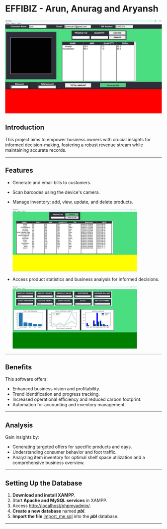 # EFFIBIZ   -  Arun, Anurag and Aryansh


<img src="https://github.com/ArunAK111/EFFIBIZ/blob/main/Images/8.png" width="600" height="300" />


## Introduction
This project aims to empower business owners with crucial insights for informed decision-making, fostering a robust revenue stream while maintaining accurate records.

---

## Features
- Generate and email bills to customers.
- Scan barcodes using the device's camera.
- Manage inventory: add, view, update, and delete products.

  
  <img src="https://github.com/ArunAK111/EFFIBIZ/blob/main/Images/7.png" width="400" height="200" />
- Access product statistics and business analysis for informed decisions.

  <img src="https://github.com/ArunAK111/EFFIBIZ/blob/main/Images/3.png" width="400" height="200" />

---

## Benefits
This software offers:
- Enhanced business vision and profitability.
- Trend identification and progress tracking.
- Increased operational efficiency and reduced carbon footprint.
- Automation for accounting and inventory management.

---

## Analysis
Gain insights by:
- Generating targeted offers for specific products and days.
- Understanding consumer behavior and foot traffic.
- Analyzing item inventory for optimal shelf space utilization and a comprehensive business overview.

---

## Setting Up the Database
1. **Download and install XAMPP**.
2. Start **Apache and MySQL services** in XAMPP.
3. Access [http://localhost/phpmyadmin/](http://localhost/phpmyadmin/).
4. **Create a new database** named **_pbl_**.
5. **Import the file** [import_me.sql](https://github.com/sukhmani1303/Billing-and-Business-Management/blob/main/db/import_me.sql) into the **_pbl_** database.

---

